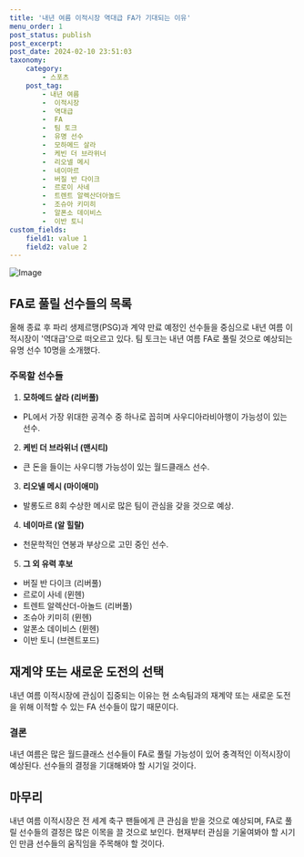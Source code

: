```yaml
---
title: '내년 여름 이적시장 역대급 FA가 기대되는 이유'
menu_order: 1
post_status: publish
post_excerpt: 
post_date: 2024-02-10 23:51:03
taxonomy:
    category:
        - 스포츠
    post_tag:
        - 내년 여름
        -  이적시장
        -  역대급
        -  FA
        -  팀 토크
        -  유명 선수
        -  모하메드 살라
        -  케빈 더 브라위너
        -  리오넬 메시
        -  네이마르
        -  버질 반 다이크
        -  르로이 사네
        -  트렌트 알렉산더아놀드
        -  조슈아 키미히
        -  알폰소 데이비스
        -  이반 토니
custom_fields:
    field1: value 1
    field2: value 2
---
```


![Image](https://imgnews.pstatic.net/image/413/2024/02/10/0000172507_001_20240210215101369.jpg?type=w647)

## FA로 풀릴 선수들의 목록
올해 종료 후 파리 생제르맹(PSG)과 계약 만료 예정인 선수들을 중심으로 내년 여름 이적시장이 '역대급'으로 떠오르고 있다. 팀 토크는 내년 여름 FA로 풀릴 것으로 예상되는 유명 선수 10명을 소개했다.
### 주목할 선수들
1. **모하메드 살라 (리버풀)**
- PL에서 가장 위대한 공격수 중 하나로 꼽히며 사우디아라비아행이 가능성이 있는 선수.
2. **케빈 더 브라위너 (맨시티)**
- 큰 돈을 들이는 사우디행 가능성이 있는 월드클래스 선수.
3. **리오넬 메시 (마이애미)**
- 발롱도르 8회 수상한 메시로 많은 팀이 관심을 갖을 것으로 예상.
4. **네이마르 (알 힐랄)**
- 천문학적인 연봉과 부상으로 고민 중인 선수.
5. **그 외 유력 후보**
- 버질 반 다이크 (리버풀)
- 르로이 사네 (뮌헨)
- 트렌트 알렉산더-아놀드 (리버풀)
- 조슈아 키미히 (뮌헨)
- 알폰소 데이비스 (뮌헨)
- 이반 토니 (브렌트포드)
## 재계약 또는 새로운 도전의 선택
내년 여름 이적시장에 관심이 집중되는 이유는 현 소속팀과의 재계약 또는 새로운 도전을 위해 이적할 수 있는 FA 선수들이 많기 때문이다.
### 결론
내년 여름은 많은 월드클래스 선수들이 FA로 풀릴 가능성이 있어 충격적인 이적시장이 예상된다. 선수들의 결정을 기대해봐야 할 시기일 것이다.
## 마무리
내년 여름 이적시장은 전 세계 축구 팬들에게 큰 관심을 받을 것으로 예상되며, FA로 풀릴 선수들의 결정은 많은 이목을 끌 것으로 보인다. 현재부터 관심을 기울여봐야 할 시기인 만큼 선수들의 움직임을 주목해야 할 것이다.
